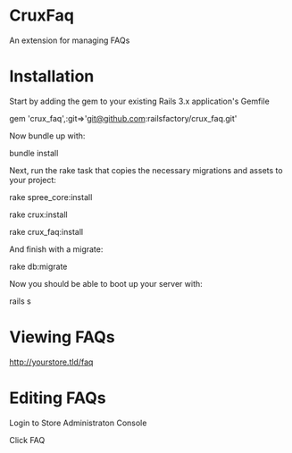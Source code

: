 ﻿CruxFaq
=======

An extension for managing FAQs

Installation
=======

Start by adding the gem to your existing Rails 3.x application's Gemfile

gem 'crux_faq',:git=>'git@github.com:railsfactory/crux_faq.git'

Now bundle up with:

bundle install

Next, run the rake task that copies the necessary migrations and assets to your project:

rake spree_core:install

rake crux:install

rake crux_faq:install

And finish with a migrate:

rake db:migrate

Now you should be able to boot up your server with:

rails s  

Viewing FAQs
=======

http://yourstore.tld/faq

Editing FAQs
=======
Login to Store Administraton Console

Click  FAQ 




